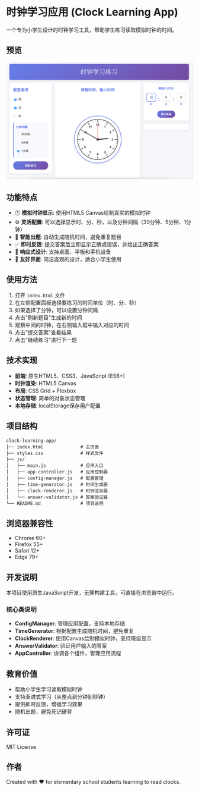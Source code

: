 # 时钟学习应用 (Clock Learning App)

一个专为小学生设计的时钟学习工具，帮助学生练习读取模拟时钟的时间。

## 预览

![应用预览](image/view.png)

## 功能特点

- 🕐 **模拟时钟显示**: 使用HTML5 Canvas绘制真实的模拟时钟
- ⚙️ **灵活配置**: 可以选择显示时、分、秒，以及分钟间隔（30分钟、5分钟、1分钟）
- 🎯 **智能出题**: 自动生成随机时间，避免重复题目
- ✅ **即时反馈**: 提交答案后立即显示正确或错误，并给出正确答案
- 📱 **响应式设计**: 支持桌面、平板和手机设备
- 🎨 **友好界面**: 简洁直观的设计，适合小学生使用

## 使用方法

1. 打开 `index.html` 文件
2. 在左侧配置面板选择要练习的时间单位（时、分、秒）
3. 如果选择了分钟，可以设置分钟间隔
4. 点击"刷新题目"生成新的时间
5. 观察中间的时钟，在右侧输入框中输入对应的时间
6. 点击"提交答案"查看结果
7. 点击"继续练习"进行下一题

## 技术实现

- **前端**: 原生HTML5、CSS3、JavaScript (ES6+)
- **时钟渲染**: HTML5 Canvas
- **布局**: CSS Grid + Flexbox
- **状态管理**: 简单的对象状态管理
- **本地存储**: localStorage保存用户配置

## 项目结构

```
clock-learning-app/
├── index.html              # 主页面
├── styles.css              # 样式文件
├── js/
│   ├── main.js             # 应用入口
│   ├── app-controller.js   # 应用控制器
│   ├── config-manager.js   # 配置管理
│   ├── time-generator.js   # 时间生成器
│   ├── clock-renderer.js   # 时钟渲染器
│   └── answer-validator.js # 答案验证器
└── README.md               # 项目说明
```

## 浏览器兼容性

- Chrome 60+
- Firefox 55+
- Safari 12+
- Edge 79+

## 开发说明

本项目使用原生JavaScript开发，无需构建工具，可直接在浏览器中运行。

### 核心类说明

- **ConfigManager**: 管理应用配置，支持本地存储
- **TimeGenerator**: 根据配置生成随机时间，避免重复
- **ClockRenderer**: 使用Canvas绘制模拟时钟，支持降级显示
- **AnswerValidator**: 验证用户输入的答案
- **AppController**: 协调各个组件，管理应用流程

## 教育价值

- 帮助小学生学习读取模拟时钟
- 支持渐进式学习（从整点到分钟到秒钟）
- 提供即时反馈，增强学习效果
- 随机出题，避免死记硬背

## 许可证

MIT License

## 作者

Created with ❤️ for elementary school students learning to read clocks.